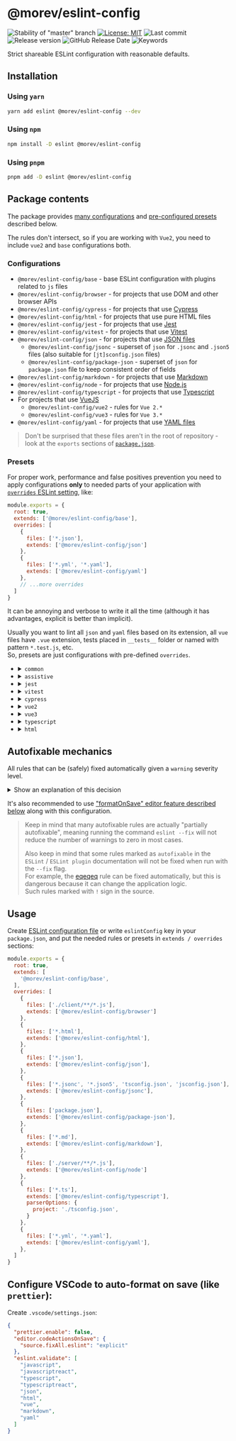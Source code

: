 # @morev/eslint-config

![Stability of "master" branch](https://img.shields.io/github/actions/workflow/status/MorevM/eslint-config/build.yaml?branch=master)
[![License: MIT](https://img.shields.io/badge/License-MIT-yellow.svg)](https://opensource.org/licenses/MIT)
![Last commit](https://img.shields.io/github/last-commit/morevm/eslint-config)
![Release version](https://img.shields.io/github/v/release/morevm/eslint-config?include_prereleases)
![GitHub Release Date](https://img.shields.io/github/release-date/morevm/eslint-config)
![Keywords](https://img.shields.io/github/package-json/keywords/morevm/eslint-config)

Strict shareable ESLint configuration with reasonable defaults.

## Installation

### Using `yarn`

```bash
yarn add eslint @morev/eslint-config --dev
```

### Using `npm`

```bash
npm install -D eslint @morev/eslint-config
```

### Using `pnpm`

```bash
pnpm add -D eslint @morev/eslint-config
```

## Package contents

The package provides [many configurations](#configurations) and [pre-configured presets](#presets) described below.

The rules don't intersect, so if you are working with `Vue2`, you need to include `vue2` and `base` configurations both.

### Configurations

* `@morev/eslint-config/base` - base ESLint configuration with plugins related to `js` files
* `@morev/eslint-config/browser` - for projects that use DOM and other browser APIs
* `@morev/eslint-config/cypress` - for projects that use [Cypress](https://www.cypress.io/)
* `@morev/eslint-config/html` - for projects that use pure HTML files
* `@morev/eslint-config/jest` - for projects that use [Jest](https://jestjs.io/)
* `@morev/eslint-config/vitest` - for projects that use [Vitest](https://vitest.dev/)
* `@morev/eslint-config/json` - for projects that use [JSON files](https://en.wikipedia.org/wiki/JSON)
  * `@morev/eslint-config/jsonc` - superset of `json` for `.jsonc` and `.json5` files (also suitable for `[jt]sconfig.json` files)
  * `@morev/eslint-config/package-json` - superset of `json` for `package.json` file to keep consistent order of fields
* `@morev/eslint-config/markdown` - for projects that use [Markdown](https://en.wikipedia.org/wiki/Markdown)
* `@morev/eslint-config/node` - for projects that use [Node.js](https://nodejs.org/)
* `@morev/eslint-config/typescript` - for projects that use [Typescript](https://www.typescriptlang.org/)
* For projects that use [VueJS](https://vuejs.org/)
  * `@morev/eslint-config/vue2` - rules for `Vue 2.*`
  * `@morev/eslint-config/vue3` - rules for `Vue 3.*`
* `@morev/eslint-config/yaml` - for projects that use [YAML files](https://en.wikipedia.org/wiki/YAML)

> Don't be surprised that these files aren't in the root of repository - look at the `exports` sections of [`package.json`](./package.json).

### Presets

For proper work, performance and false positives prevention you need to apply configurations **only** to needed parts of your application with
[`overrides` ESLint setting](https://eslint.org/docs/user-guide/configuring/configuration-files#configuration-based-on-glob-patterns), like:

```js
module.exports = {
  root: true,
  extends: ['@morev/eslint-config/base'],
  overrides: [
    {
      files: ['*.json'],
      extends: ['@morev/eslint-config/json']
    },
    {
      files: ['*.yml', '*.yaml'],
      extends: ['@morev/eslint-config/yaml']
    },
    // ...more overrides
  ]
}
```

It can be annoying and verbose to write it all the time (although it has advantages, explicit is better than implicit).

Usually you want to lint all `json` and `yaml` files based on its extension, all `vue` files have `.vue` extension,
tests placed in `__tests__` folder or named with pattern `*.test.js`, etc. \
So, presets are just configurations with pre-defined `overrides`.

* <details>
    <summary><code>common</code></summary>

    Default preset which includes frequently used rules with default `overrides`. \
    It includes configurations:

    * `base`
    * `html`
    * `json`
    * `jsonc`
    * `package-json`
    * `markdown`
    * `typescript`
    * `yaml`

    <br />

    ```js
    module.exports = {
      root: true,
      extends: ['@morev/eslint-config/preset/common'], // or just '@morev' - it is default export
    };

    // It's the same as:
    module.exports = {
      root: true,
      extends: [
        '@morev/eslint-config/base',
      ],
      overrides: [
        {
          files: ['*.html*'],
          extends: ['@morev/eslint-config/html'],
        },
        {
          files: ['*.json', '*.json5', '*.jsonc'],
          extends: ['@morev/eslint-config/json'],
        },
        {
          files: ['*.jsonc', '*.json5', 'tsconfig.json', 'jsconfig.json'],
          extends: ['@morev/eslint-config/jsonc'],
        },
        {
          files: ['package.json'],
          extends: ['@morev/eslint-config/package-json'],
        },
        {
          files: ['*.md'],
          extends: ['@morev/eslint-config/markdown'],
        },
        {
          files: ['*.ts', '*.cts', '*.mts'],
          extends: ['@morev/eslint-config/typescript'],
        },
        {
          files: ['*.yml', '*.yaml'],
          extends: ['@morev/eslint-config/yaml'],
        },
      ],
    };
    ```

  </details>

* <details>
    <summary><code>assistive</code></summary>

    This preset includes only assistive files (`.json`, `.md` and `.yaml`) overrides. \
    Configurations inside:

    * `json`
    * `jsonc`
    * `package-json`
    * `markdown`
    * `yaml`

    <br />

    ```js
    module.exports = {
      root: true,
      extends: ['@morev/eslint-config/preset/assistive'],
    };

    // It's the same as:
    module.exports = {
      root: true,
      overrides: [
        {
          files: ['*.json', '*.json5', '*.jsonc'],
          extends: ['@morev/eslint-config/json'],
        },
        {
          files: ['*.jsonc', '*.json5', 'tsconfig.json', 'jsconfig.json'],
          extends: ['@morev/eslint-config/jsonc'],
        },
        {
          files: ['package.json'],
          extends: ['@morev/eslint-config/package-json'],
        },
        {
          files: ['*.md'],
          extends: ['@morev/eslint-config/markdown'],
        },
        {
          files: ['*.yml', '*.yaml'],
          extends: ['@morev/eslint-config/yaml'],
        },
      ],
    };
    ```

  </details>

* <details>
    <summary><code>jest</code></summary>

    This preset includes only `jest` configuration. \
    Files glob pattern is the same as [`Jest testMatch` default option](https://jestjs.io/ru/docs/configuration#testmatch-arraystring). \
    It ignores the `cypress` directory to prevent conflicts.

    <br />

    ```js
    module.exports = {
      root: true,
      extends: ['@morev/eslint-config/preset/jest'],
    };

    // It's the same as:
    module.exports = {
      root: true,
      overrides: [
        {
          files: ['**/__tests__/**/*.[jt]s?(x)', '**/?(*.)+(spec|test).[jt]s?(x)'],
          ignorePatterns: ['**/cypress/**/*'],
          extends: ['@morev/eslint-config/jest'],
        },
      ],
    };
    ```

  </details>

* <details>
    <summary><code>vitest</code></summary>

    This preset includes only `vitest` configuration. \
    Files glob pattern is the same as [Vitest `include` default option](https://vitest.dev/config/#include). \
    It ignores the `cypress` directory to prevent conflicts.

    <br />

    ```js
    module.exports = {
      root: true,
      extends: ['@morev/eslint-config/preset/vitest'],
    };

    // It's the same as:
    module.exports = {
      root: true,
      overrides: [
        {
          files: ['**/*.{test,spec}.?(c|m)[jt]s?(x)'],
          ignorePatterns: ['**/cypress/**/*'],
          extends: ['@morev/eslint-config/vitest'],
        },
      ],
    };
    ```

  </details>

* <details>
    <summary><code>cypress</code></summary>

    This preset includes only `cypress` configuration.

    <br />

    ```js
    module.exports = {
      root: true,
      extends: ['@morev/eslint-config/preset/cypress'],
    };

    // It's the same as:
    module.exports = {
      root: true,
      overrides: [
        {
          files: ['**/cypress/integration/**/*.*'],
          ignorePatterns: ['*.hot-update.js'],
          extends: ['@morev/eslint-config/cypress'],
        },
      ],
    };
    ```

  </details>

* <details>
    <summary><code>vue2</code></summary>

    Preset includes `vue2` rules for Vue files.

    <br />

    ```js
    module.exports = {
      root: true,
      extends: ['@morev/eslint-config/preset/vue2'],
    };

    // It's the same as:
    module.exports = {
      root: true,
      overrides: [
        {
          files: ['*.vue'],
          extends: ['@morev/eslint-config/vue2'],
        },
      ],
    };
    ```

  </details>

* <details>
    <summary><code>vue3</code></summary>

    Includes `vue3` rules for Vue files.

    > Note: `vue2` and `vue3` are separated configurations not referring to each other.

    ```js
    module.exports = {
      root: true,
      extends: ['@morev/eslint-config/preset/vue3'],
    };

    // It's the same as:
    module.exports = {
      root: true,
      overrides: [
        {
          files: ['*.vue'],
          extends: ['@morev/eslint-config/vue3'],
        },
      ],
    };
    ```

  </details>

* <details>
   <summary><code>typescript</code></summary>

   Includes `typescript` rules for TS files.

   <br />

    ```js
    module.exports = {
      root: true,
      extends: ['@morev/eslint-config/preset/typescript'],
    };

    // It's the same as:
    module.exports = {
      root: true,
      overrides: [
        {
          files: ['*.ts', '*.cts', '*.mts'],
          extends: ['@morev/eslint-config/typescript'],
        },
      ],
    };
    ```

  </details>

* <details>
    <summary><code>html</code></summary>

    Includes `html` rules for HTML files.

    <br />

    ```js
    module.exports = {
      root: true,
      extends: ['@morev/eslint-config/preset/html'],
    };

    // It's the same as:
    module.exports = {
      root: true,
      overrides: [
        {
          files: ['*.html*'],
          extends: ['@morev/eslint-config/html'],
        },
      ],
    };
    ```

  </details>

## Autofixable mechanics

All rules that can be (safely) fixed automatically given a `warning` severity level.

<details>
  <summary>Show an explanation of this decision</summary>

  ---

  Let's take a look on [`no-trailing-spaces`](https://eslint.org/docs/rules/no-trailing-spaces) rule. \
  In my opinion, this rule should definitely have a maximum level of severity (`error`) because if at some point these spaces will be removed,
  then the git diff becomes completely unreadable.
  It makes review harder or forces to have commits only for linting that feels like unpleasant behavior.

  But, at the same time, do you need constant red underlines during development for a rule that can be easily fixed automatically? \
  I believe not.

  But at the same time, errors are still highlighted, but not as "loudly". \
  Thus, the every developer can clearly see which codestyle is considered good,
  but at the same time not overloaded with an abundance of "red underlines".

  ---

</details>

It's also recommended to use ["formatOnSave" editor feature described below](#configure-vscode-to-auto-format-on-save-like-prettier)
along with this configuration.

> Keep in mind that many autofixable rules are actually "partially autofixable",
> meaning running the command `eslint --fix` will not reduce the number of warnings to zero in most cases.
>
> Also keep in mind that some rules marked as `autofixable` in the `ESLint` / `ESLint plugin` documentation
> will not be fixed when run with the `--fix` flag. \
> For example, the [eqeqeq](https://eslint.org/docs/rules/eqeqeq) rule can be fixed automatically,
> but this is dangerous because it can change the application logic. \
> Such rules marked with `!` sign in the source.

## Usage

Create [ESLint configuration file](https://eslint.org/docs/user-guide/configuring/configuration-files#configuration-file-formats)
or write `eslintConfig` key in your `package.json`, and put the needed rules or presets in `extends / overrides` sections:

```js
module.exports = {
  root: true,
  extends: [
    '@morev/eslint-config/base',
  ],
  overrides: [
    {
      files: ['./client/**/*.js'],
      extends: ['@morev/eslint-config/browser']
    },
    {
      files: ['*.html'],
      extends: ['@morev/eslint-config/html'],
    },
    {
      files: ['*.json'],
      extends: ['@morev/eslint-config/json'],
    },
    {
      files: ['*.jsonc', '*.json5', 'tsconfig.json', 'jsconfig.json'],
      extends: ['@morev/eslint-config/jsonc'],
    },
    {
      files: ['package.json'],
      extends: ['@morev/eslint-config/package-json'],
    },
    {
      files: ['*.md'],
      extends: ['@morev/eslint-config/markdown'],
    },
    {
      files: ['./server/**/*.js'],
      extends: ['@morev/eslint-config/node']
    },
    {
      files: ['*.ts'],
      extends: ['@morev/eslint-config/typescript'],
      parserOptions: {
        project: './tsconfig.json',
      }
    },
    {
      files: ['*.yml', '*.yaml'],
      extends: ['@morev/eslint-config/yaml'],
    },
  ]
}
```

## Configure VSCode to auto-format on save (like `prettier`):

Create `.vscode/settings.json`:

```json
{
  "prettier.enable": false,
  "editor.codeActionsOnSave": {
    "source.fixAll.eslint": "explicit"
  },
  "eslint.validate": [
    "javascript",
    "javascriptreact",
    "typescript",
    "typescriptreact",
    "json",
    "html",
    "vue",
    "markdown",
    "yaml"
  ]
}
```

